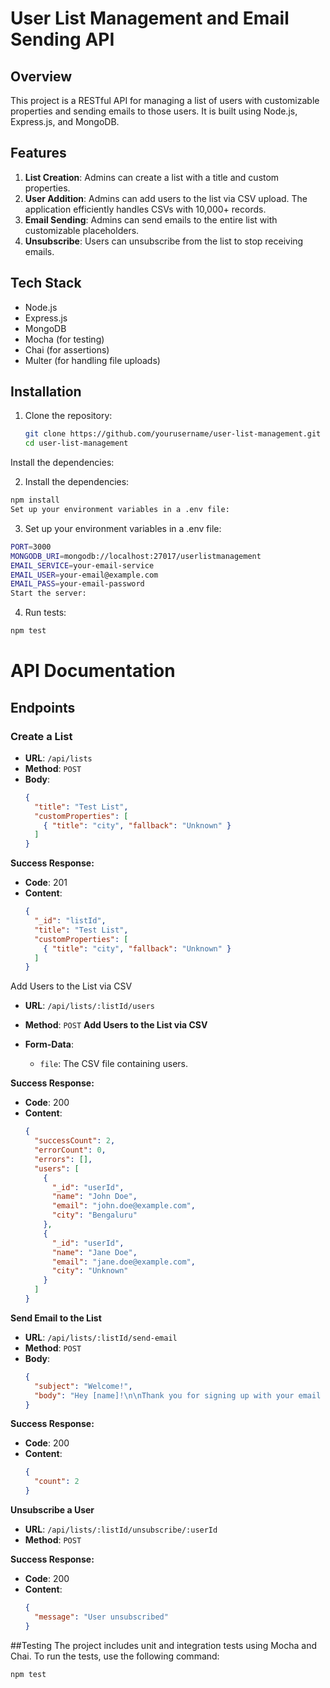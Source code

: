 # User List Management and Email Sending API

## Overview

This project is a RESTful API for managing a list of users with customizable properties and sending emails to those users. It is built using Node.js, Express.js, and MongoDB.

## Features

1. **List Creation**: Admins can create a list with a title and custom properties.
2. **User Addition**: Admins can add users to the list via CSV upload. The application efficiently handles CSVs with 10,000+ records.
3. **Email Sending**: Admins can send emails to the entire list with customizable placeholders.
4. **Unsubscribe**: Users can unsubscribe from the list to stop receiving emails.

## Tech Stack

- Node.js
- Express.js
- MongoDB
- Mocha (for testing)
- Chai (for assertions)
- Multer (for handling file uploads)

## Installation

1. Clone the repository:
   ```sh
   git clone https://github.com/yourusername/user-list-management.git
   cd user-list-management
Install the dependencies:

2. Install the dependencies:
```sh
npm install
Set up your environment variables in a .env file:
```

3. Set up your environment variables in a .env file:
```sh
PORT=3000
MONGODB_URI=mongodb://localhost:27017/userlistmanagement
EMAIL_SERVICE=your-email-service
EMAIL_USER=your-email@example.com
EMAIL_PASS=your-email-password
Start the server:
```


4. Run tests:

```sh
npm test
```
# API Documentation

## Endpoints

### Create a List

- **URL**: `/api/lists`
- **Method**: `POST`
- **Body**:
  ```json
  {
    "title": "Test List",
    "customProperties": [
      { "title": "city", "fallback": "Unknown" }
    ]
  }

**Success Response:**
- **Code**: 201
- **Content**:
  ```json
  {
    "_id": "listId",
    "title": "Test List",
    "customProperties": [
      { "title": "city", "fallback": "Unknown" }
    ]
  }

Add Users to the List via CSV
- **URL**: `/api/lists/:listId/users`
- **Method**: `POST`
**Add Users to the List via CSV**

- **Form-Data**:
  - `file`: The CSV file containing users.

**Success Response:**
- **Code**: 200
- **Content**:
  ```json
  {
    "successCount": 2,
    "errorCount": 0,
    "errors": [],
    "users": [
      {
        "_id": "userId",
        "name": "John Doe",
        "email": "john.doe@example.com",
        "city": "Bengaluru"
      },
      {
        "_id": "userId",
        "name": "Jane Doe",
        "email": "jane.doe@example.com",
        "city": "Unknown"
      }
    ]
  }


**Send Email to the List**

- **URL**: `/api/lists/:listId/send-email`
- **Method**: `POST`
- **Body**:
  ```json
  {
    "subject": "Welcome!",
    "body": "Hey [name]!\n\nThank you for signing up with your email [email]. We have received your city as [city].\n\nTeam MathonGo."
  }

**Success Response:**
- **Code**: 200
- **Content**:
  ```json
  {
    "count": 2
  }

**Unsubscribe a User**

- **URL**: `/api/lists/:listId/unsubscribe/:userId`
- **Method**: `POST`

**Success Response:**
- **Code**: 200
- **Content**:
  ```json
  {
    "message": "User unsubscribed"
  }

##Testing
The project includes unit and integration tests using Mocha and Chai. To run the tests, use the following command:

```sh
npm test
```





